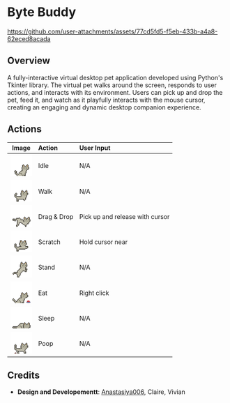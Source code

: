 # Byte Buddy
https://github.com/user-attachments/assets/77cd5fd5-f5eb-433b-a4a8-62eced8acada

## Overview
A fully-interactive virtual desktop pet application developed using Python's Tkinter library. The virtual pet walks around the screen, responds to user actions, and interacts with its environment. Users can pick up and drop the pet, feed it, and watch as it playfully interacts with the mouse cursor, creating an engaging and dynamic desktop companion experience.

## Actions
 Image                                                | Action        | User Input                       |
|:---------------------------------------------------:|:--------------|:---------------------------------|
| <img src="assets/idle/11.png" width="50"/>          | Idle          | N/A                              |
| <img src="assets/walk_right/2.png" width="50"/>     | Walk          | N/A                              |
| <img src="assets/pick-up.png" width="50"/>          | Drag & Drop   | Pick up and release with cursor  |
| <img src="assets/scratching/1.png" width="50"/>     | Scratch       | Hold cursor near                 |
| <img src="assets/cute/10.png" width="50"/>          | Stand         | N/A                              |
| <img src="assets/eating/1.png" width="50"/>         | Eat           | Right click                      |
| <img src="assets/deep_sleep/1.png" width="50"/>     | Sleep         | N/A                              |
| <img src="assets/pooping/8.png" width="50"/>        | Poop          | N/A                              |

## Credits
- **Design and Developementt**: [Anastasiya006](https://github.com/Anastasiya006), Claire, Vivian
